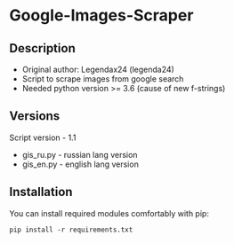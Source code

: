 # Google-Images-Scraper
Description
------------------------
* Original author: Legendax24 (legenda24)
* Script to scrape images from google search
* Needed python version >= 3.6 (cause of new f-strings)

## Versions
Script version - 1.1
* gis_ru.py - russian lang version
* gis_en.py - english lang version


##  Installation
You can install required modules comfortably with pip:
```
pip install -r requirements.txt
```
